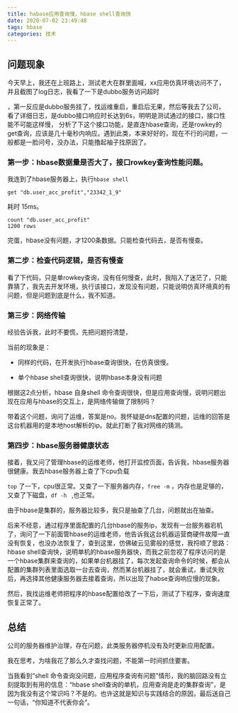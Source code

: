 ```yaml
---
title: habase应用查询慢，hbase shell查询快
date: 2020-07-02 23:49:48
tags: hbase
categories: 技术
---
```



## 问题现象

今天早上，我还在上班路上，测试老大在群里面喊，xx应用仿真环境访问不了，并且截图了log日志，我看了一下是dubbo服务访问超时

，第一反应是dubbo服务挂了，找运维重启，重启后无果，然后等我去了公司，看了详细日志，是dubbo接口响应时长达到6s，明明是测试通过的接口，接口性能不可能这样慢， 分析了下这个接口功能，是直连hbase查询，还是rowkey的get查询，应该是几十毫秒内响应。遇到此类，本来好好的，现在不行的问题，一般都是一脸问号，没办法，只能撸起袖子找原因了。

### 第一步：hbase数据量是否大了，接口rowkey查询性能问题。

我连到了hbase服务器上，执行`hbase shell` 

```shel
get "db.user_acc_profit","23342_1_9"

```

耗时 15ms。

```shell
count "db.user_acc_profit"
1200 rows
```

完蛋，hbase没有问题，才1200条数据。只能检查代码去，是否有慢查。

### 第二步：检查代码逻辑，是否有慢查

看了下代码，只是单rowkey查询，没有任何慢查，此时，我陷入了迷茫了，只能靠猜了，我先去开发环境，执行该接口，发现没有问题，只能说明仿真环境真的有问题，但是问题到底是什么，我不知道。



### 第三步：网络传输

经验告诉我，此时不要慌，先把问题捋清楚，

当前的现象是：

- 同样的代码，在开发执行hbase查询很快，在仿真很慢。

- 单个hbase shell查询很快，说明hbase本身没有问题

根据这2点分析，hbase 自身shell 命令查询很快，但是应用查询慢，说明问题出现在应用与hbase的交互上，是网络传输做了限制吗？

带着这个问题，询问了运维，答案是no。我怀疑是dns配置的问题，运维的回答是这台机器用的是本地host解析的ip。就此打断了我对网络的猜测。

### 第四步：hbase服务器健康状态

接着，我又问了管理hbase的运维老师，他打开监控页面，告诉我，hbase服务器很健康。我去hbase服务器上查了下cpu负载

`top` 了一下，cpu很正常。又查了一下服务器内存，`free -m`  ，内存也是足够的，又查了下磁盘，`df -h ` ,也正常。

由于hbase是集群的，服务器比较多，我只是抽查了几台，问题就出在抽查。

后来不经意，通过程序里面配置的几台hbase的服务ip，发现有一台服务器宕机了，询问了一下前面管hbase的运维老师，他告诉我这台机器运营商硬件故障一直没有恢复，也没办法恢复了，查到这里，仿佛破云见雾般的感觉，我捋顺了思路：hbase shell查询快，说明单机的hbase服务器快，而我之前忽视了程序访问的是一个hbase集群来查询的，如果单台机器挂了，每次发起查询命令的时候，都会从配置的集群列表里面选取一台去查询，然而某台机器挂了，就会重试，重试失败后，再选择其他健康服务器去接着查询，所以出现了habse查询响应慢的现象。

 然后，我找运维老师把程序的hbase配置给改了一下后，测试了下程序，查询速度恢复正常了。

## 总结

公司的服务器维护治理，存在问题，此类服务器停机没有及时更新应用配置。

我在思考，为啥我花了那么久才查找问题，不能第一时间抓住要害。

当我看到“shell 命令查询没问题，应用程序查询有问题”情形，我的脑回路没有立刻提取到有用的信息：“hbase shell查询的单机，应用查询是走的集群查询”，是因为我没有这个常识吗？不是的。也许这就是知识与实践结合的原因，最后送自己一句话，“你知道不代表你会”。

